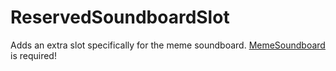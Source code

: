 # ReservedSoundboardSlot
Adds an extra slot specifically for the meme soundboard. [MemeSoundboard](https://thunderstore.io/c/lethal-company/p/Flof/MemeSoundboard/) is required!